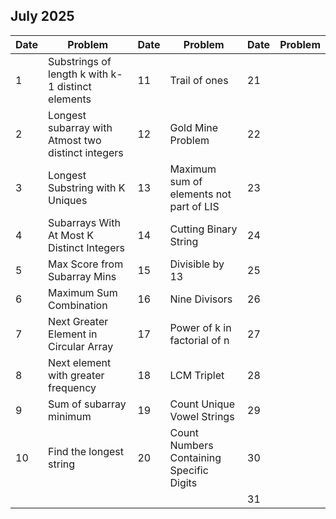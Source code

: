 ## July 2025

| Date | Problem                                            | Date | Problem                                  | Date | Problem |
| ---- | -------------------------------------------------- | ---- | ---------------------------------------- | ---- | ------- |
| 1    | Substrings of length k with k-1 distinct elements  | 11   | Trail of ones                            | 21   |         |
| 2    | Longest subarray with Atmost two distinct integers | 12   | Gold Mine Problem                        | 22   |         |
| 3    | Longest Substring with K Uniques                   | 13   | Maximum sum of elements not part of LIS  | 23   |         |
| 4    | Subarrays With At Most K Distinct Integers         | 14   | Cutting Binary String                    | 24   |         |
| 5    | Max Score from Subarray Mins                       | 15   | Divisible by 13                          | 25   |         |
| 6    | Maximum Sum Combination                            | 16   | Nine Divisors                            | 26   |         |
| 7    | Next Greater Element in Circular Array             | 17   | Power of k in factorial of n             | 27   |         |
| 8    | Next element with greater frequency                | 18   | LCM Triplet                              | 28   |         |
| 9    | Sum of subarray minimum                            | 19   | Count Unique Vowel Strings               | 29   |         |
| 10   | Find the longest string                            | 20   | Count Numbers Containing Specific Digits | 30   |         |
|      |                                                    |      |                                          | 31   |         |
